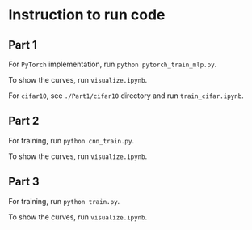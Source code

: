 # Instruction to run code

## Part 1

For `PyTorch` implementation, run `python pytorch_train_mlp.py`.

To show the curves, run `visualize.ipynb`.

For `cifar10`, see `./Part1/cifar10` directory and run `train_cifar.ipynb`.



## Part 2

For training, run `python cnn_train.py`.

To show the curves, run `visualize.ipynb`.



## Part 3

For training, run `python train.py`.

To show the curves, run `visualize.ipynb`.